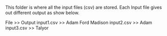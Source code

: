This folder is where all the input files (csv) are stored. 
Each Input file gives out different output as show below. 

File   >> Output
input1.csv >> Adam Ford Madison
input2.csv >> Adam
input3.csv >> Talyor 